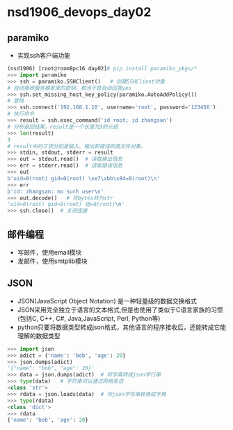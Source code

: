 # nsd1906_devops_day02

## paramiko

- 实现ssh客户端功能

```python
(nsd1906) [root@room8pc16 day02]# pip install paramiko_pkgs/*
>>> import paramiko
>>> ssh = paramiko.SSHClient()   # 创建SSHClient对象
# 自动接收服务器发来的密钥，相当于是自动回答yes
>>> ssh.set_missing_host_key_policy(paramiko.AutoAddPolicy())
# 登陆
>>> ssh.connect('192.168.1.10', username='root', password='123456')
# 执行命令
>>> result = ssh.exec_command('id root; id zhangsan')
# 分析返回结果，result是一个长度为3的元组
>>> len(result)
3
# result中的三项分别是输入、输出和错误的类文件对象。
>>> stdin, stdout, stderr = result
>>> out = stdout.read()  # 读取输出信息
>>> err = stderr.read()  # 读取错误信息
>>> out
b'uid=0(root) gid=0(root) \xe7\xbb\x84=0(root)\n'
>>> err
b'id: zhangsan: no such user\n'
>>> out.decode()   # 将bytes转为str
'uid=0(root) gid=0(root) 组=0(root)\n'
>>> ssh.close()  # 关闭连接
```

## 邮件编程

- 写邮件，使用email模块
- 发邮件，使用smtplib模块

## JSON

- JSON(JavaScript Object Notation) 是一种轻量级的数据交换格式
- JSON采用完全独立于语言的文本格式,但是也使用了类似于C语言家族的习惯(包括C, C++, C#, Java,JavaScript, Perl, Python等)
- python只要将数据类型转成json格式，其他语言的程序接收后，还能转成它能理解的数据类型

```python
>>> import json
>>> adict = {'name': 'bob', 'age': 20}
>>> json.dumps(adict)
'{"name": "bob", "age": 20}'
>>> data = json.dumps(adict)  # 将字典转成json字行串
>>> type(data)   # 字符串可以通过网络发送
<class 'str'>
>>> rdata = json.loads(data)  # 将json字符串转换成字典
>>> type(rdata)
<class 'dict'>
>>> rdata
{'name': 'bob', 'age': 20}

```









